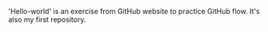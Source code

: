 'Hello-world' is an exercise from GitHub website to practice GitHub flow. It's also my first repository.